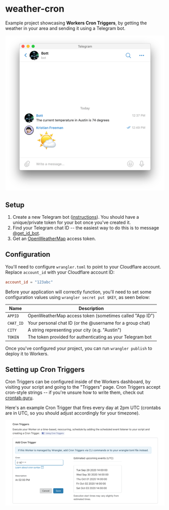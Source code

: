 # weather-cron

Example project showcasing **Workers Cron Triggers**, by getting the weather in your area and sending it using a Telegram bot.

![Convo](./.github/convo.png)

## Setup

1. Create a new Telegram bot ([instructions](https://core.telegram.org/bots)). You should have a unique/private token for your bot once you've created it.
2. Find your Telegram chat ID -- the easiest way to do this is to message [@get_id_bot](https://t.me/get_id_bot).
3. Get an [OpenWeatherMap](https://openweathermap.org/) access token.

## Configuration

You'll need to configure `wrangler.toml` to point to your Cloudflare account. Replace `account_id` with your Cloudflare account ID:

```toml
account_id = "123abc"
```

Before your application will correctly function, you'll need to set some configuration values using `wrangler secret put $KEY`, as seen below:

| Name      | Description                                                |
| --------- | ---------------------------------------------------------- |
| `APPID`   | OpenWeatherMap access token (sometimes called "App ID")    |
| `CHAT_ID` | Your personal chat ID (or the @username for a group chat)  |
| `CITY`    | A string representing your city (e.g. "Austin")            |
| `TOKEN`   | The token provided for authenticating as your Telegram bot |

Once you've configured your project, you can run `wrangler publish` to deploy it to Workers.

## Setting up Cron Triggers

Cron Triggers can be configured inside of the Workers dashboard, by visiting your script and going to the "Triggers" page. Cron Triggers accept cron-style strings -- if you're unsure how to write them, check out [crontab.guru](https://crontab.guru/).

Here's an example Cron Trigger that fires every day at 2pm UTC (crontabs are in UTC, so you should adjust accordingly for your timezone).

![Example](./.github/example.png)
